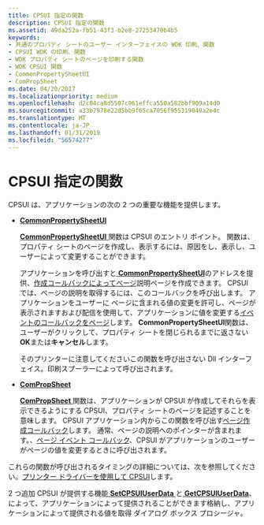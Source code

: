 ```yaml
---
title: CPSUI 指定の関数
description: CPSUI 指定の関数
ms.assetid: 49da252a-fb51-43f3-b2e8-27253470b4b5
keywords:
- 共通のプロパティ シートのユーザー インターフェイスの WDK 印刷、関数
- CPSUI WDK の印刷、関数
- WDK プロパティ シートのページを印刷する関数
- WDK CPSUI 関数
- CommonPropertySheetUI
- ComPropSheet
ms.date: 04/20/2017
ms.localizationpriority: medium
ms.openlocfilehash: d2c04ca8d5507c061effca550a582bbf909a14d0
ms.sourcegitcommit: a33b7978e22d5bb9f65ca7056f955319049a2e4c
ms.translationtype: MT
ms.contentlocale: ja-JP
ms.lasthandoff: 01/31/2019
ms.locfileid: "56574277"
---
```

# <a name="cpsui-supplied-functions"></a>CPSUI 指定の関数





CPSUI は、アプリケーションの次の 2 つの重要な機能を提供します。

-   [**CommonPropertySheetUI**](https://msdn.microsoft.com/library/windows/hardware/ff546148)

    [ **CommonPropertySheetUI** ](https://msdn.microsoft.com/library/windows/hardware/ff546148)関数は CPSUI のエントリ ポイント。 関数は、プロパティ シートのページを作成し、表示するには、原因をし、表示し、ユーザーによって変更することができます。

    アプリケーションを呼び出すと[ **CommonPropertySheetUI**](https://msdn.microsoft.com/library/windows/hardware/ff546148)のアドレスを提供、[作成コールバックによってページ](page-creation-callbacks.md)説明ページを作成できます。 CPSUI では、ページの説明を取得するには、このコールバックを呼び出します。 アプリケーションをユーザーに ページに含まれる値の変更を許可し、ページが表示されますおよび配信を使用して、アプリケーションに値を変更する[イベントのコールバックをページ](page-event-callbacks.md)します。 **CommonPropertySheetUI**関数は、ユーザーがクリックして、プロパティ シートを閉じられるまでに返さない**OK**または**キャンセル**します。

    そのプリンターに注意してくださいこの関数を呼び出さない Dll インターフェイス。印刷スプーラーによって呼び出されます。

-   [**ComPropSheet**](https://msdn.microsoft.com/library/windows/hardware/ff546207)

    [ **ComPropSheet** ](https://msdn.microsoft.com/library/windows/hardware/ff546207)関数は、アプリケーションが CPSUI が作成してそれらを表示できるようにする CPSUI、プロパティ シートのページを記述することを意味します。 CPSUI アプリケーション内からこの関数を呼び出す[ページ作成コールバック](page-creation-callbacks.md)します。 通常、ページの説明へのポインターが含まれます。、[ページ イベント コールバック](page-event-callbacks.md)、CPSUI がアプリケーションのユーザーがページの値を変更するときに呼び出されます。

これらの関数が呼び出されるタイミングの詳細については、次を参照してください。[プリンター ドライバーを使用して CPSUI](using-cpsui-with-printer-drivers.md)します。

2 つ追加 CPSUI が提供する機能[ **SetCPSUIUserData** ](https://msdn.microsoft.com/library/windows/hardware/ff562624)と[ **GetCPSUIUserData**](https://msdn.microsoft.com/library/windows/hardware/ff549922)、によって、アプリケーションによって提供されることができます格納し、アプリケーションによって提供される値を取得 ダイアログ ボックス プロシージャ。

 

 




